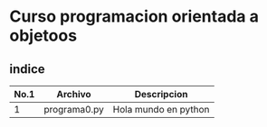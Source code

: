 # Curso programacion orientada a objetoos

## indice 

|No.1|Archivo|Descripcion        |
|----|-------|-------------------|
|1   |programa0.py| Hola mundo en python|

